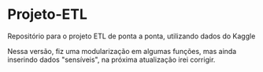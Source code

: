 # Projeto-ETL
Repositório para o projeto ETL de ponta a ponta, utilizando dados do Kaggle

Nessa versão, fiz uma modularização em algumas funções, mas ainda inserindo dados "sensíveis", na próxima atualização irei corrigir.